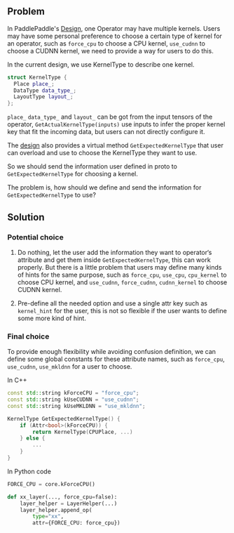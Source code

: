 ## Problem
In PaddlePaddle's [Design](https://github.com/PaddlePaddle/Paddle/blob/develop/doc/design/switch_kernel.md), one Operator may have multiple kernels. Users may have some personal preference to choose a certain type of kernel for an operator, such as `force_cpu` to choose a CPU kernel, `use_cudnn` to choose a CUDNN kernel, we need to provide a way for users to do this.

In the current design, we use KernelType to describe one kernel.

```cpp
struct KernelType {
  Place place_;
  DataType data_type_;
  LayoutType layout_;
};
```
 `place_` `data_type_` and `layout_` can be got from the input tensors of the operator, `GetActualKernelType(inputs)` use inputs to infer the proper kernel key that fit the incoming data, but users can not directly configure it.

The [design](https://github.com/PaddlePaddle/Paddle/blob/develop/doc/design/switch_kernel.md) also provides a virtual method `GetExpectedKernelType` that user can overload and use to choose the KernelType they want to use.

So we should send the information user defined in proto to `GetExpectedKernelType` for choosing a kernel.

The problem is, how should we define and send the information for `GetExpectedKernelType` to use?

## Solution

### Potential choice
1. Do nothing, let the user add the information they want to operator‘s attribute and get them inside `GetExpectedKernelType`, this can work properly. But there is a little problem that users may define many kinds of hints for the same purpose, such as `force_cpu`, `use_cpu`, `cpu_kernel` to choose CPU kernel, and `use_cudnn`, `force_cudnn`, `cudnn_kernel` to choose CUDNN kernel.

2. Pre-define all the needed option and use a single attr key such as `kernel_hint` for the user, this is not so flexible if the user wants to define some more kind of hint.

### Final choice
To provide enough flexibility while avoiding confusion definition, we can define some global constants for these attribute names, such as `force_cpu`, `use_cudnn`, `use_mkldnn` for a user to choose.

In C++

```cpp
const std::string kForceCPU = "force_cpu";
const std::string kUseCUDNN = "use_cudnn";
const std::string kUseMKLDNN = "use_mkldnn";

KernelType GetExpectedKernelType() {
	if (Attr<bool>(kForceCPU)) {
		return KernelType(CPUPlace, ...)
	} else {
		...
	}
}
```

In Python code

```python
FORCE_CPU = core.kForceCPU()

def xx_layer(..., force_cpu=false):
	layer_helper = LayerHelper(...)
	layer_helper.append_op(
		type="xx",
		attr={FORCE_CPU: force_cpu})
```

